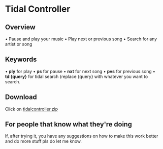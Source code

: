 # Tidal Controller

## Overview
• Pause and play your music
• Play next or previous song
• Search for any artist or song

## Keywords
• **ply** for play
• **ps** for pause
• **nxt** for next song
• **pvs** for previous song
• **td {query}** for tidal search (replace {query} with whatever you want to search.

## Download
Click on [tidalcontroller.zip](https://github.com/sebastianpalaciosm/tidalcontroller/files/8114488/tidalcontroller.zip)

## For people that know what they're doing
If, after trying it, you have any suggestions on how to make this work better and do more stuff pls do let me know. 
